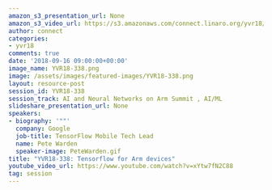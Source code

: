 ```yaml
---
amazon_s3_presentation_url: None
amazon_s3_video_url: https://s3.amazonaws.com/connect.linaro.org/yvr18/videos/yvr18-338.mp4
author: connect
categories:
- yvr18
comments: true
date: '2018-09-16 09:00:00+00:00'
image_name: YVR18-338.png
image: /assets/images/featured-images/YVR18-338.png
layout: resource-post
session_id: YVR18-338
session_track: AI and Neural Networks on Arm Summit , AI/ML
slideshare_presentation_url: None
speakers:
- biography: '""'
  company: Google
  job-title: TensorFlow Mobile Tech Lead
  name: Pete Warden
  speaker-image: PeteWarden.gif
title: "YVR18-338: Tensorflow for Arm devices"
youtube_video_url: https://www.youtube.com/watch?v=xYtw7fN2C88
tag: session
---
```

